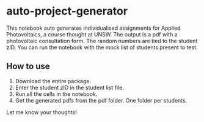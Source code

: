 # auto-project-generator

This notebook auto generates individualised assignments for Applied Photovoltaics, a course thought at UNSW. The output is a pdf with a photovoltaic consultation form. The random numbers are tied to the student zID. You can run the notebook with the mock list of students present to test.

## How to use
1) Download the entire package.
2) Enter the student zID in the student list file.
3) Run all the cells in the notebook.
4) Get the generated pdfs from the pdf folder. One folder per students.

Let me know your thoughts!
